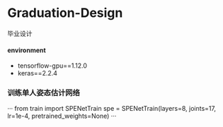 # Graduation-Design
毕业设计
#### environment
- tensorflow-gpu==1.12.0
- keras==2.2.4

### 训练单人姿态估计网络
···
from train import SPENetTrain
spe = SPENetTrain(layers=8, joints=17, lr=1e-4, pretrained_weights=None)
···

